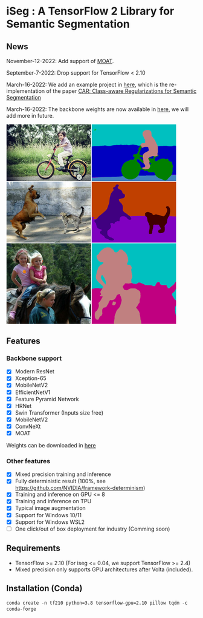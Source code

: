 # iSeg : A TensorFlow 2 Library for Semantic Segmentation

## News

November-12-2022: Add support of [MOAT](https://arxiv.org/abs/2210.01820).

September-7-2022: Drop support for TensorFlow < 2.10

March-16-2022: We add an example project in [here](https://github.com/edwardyehuang/CAR), which is the re-implementation of the paper [CAR: Class-aware Regularizations for Semantic Segmentation](https://arxiv.org/pdf/2203.07160.pdf)

March-16-2022: The backbone weights are now available in [here](backbones/README.md), we will add more in future.


<img src="demo.png" width=450>

## Features
### Backbone support

- [x] Modern ResNet
- [x] Xception-65
- [x] MobileNetV2
- [x] EfficientNetV1
- [x] Feature Pyramid Network
- [x] HRNet
- [x] Swin Transformer (Inputs size free)
- [x] MobileNetV2
- [x] ConvNeXt
- [x] MOAT

Weights can be downloaded in [here](backbones/README.md)

### Other features
- [x] Mixed precision training and inference
- [x] Fully deterministic result (100%, see https://github.com/NVIDIA/framework-determinism)
- [x] Training and inference on GPU <= 8
- [x] Training and inference on TPU
- [x] Typical image augmentation
- [x] Support for Windows 10/11
- [x] Support for Windows WSL2
- [ ] One click/out of box deployment for industry (Comming soon)

## Requirements

* TensorFlow >= 2.10 (For iseg <= 0.04, we support TensorFlow >= 2.4)
* Mixed precision only supports GPU architectures after Volta (included).

## Installation (Conda)

```
conda create -n tf210 python=3.8 tensorflow-gpu=2.10 pillow tqdm -c conda-forge
```